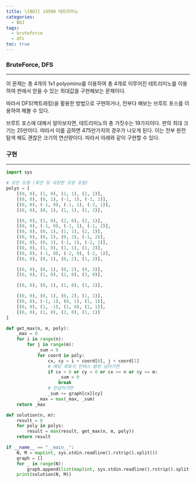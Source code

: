 ```yaml
---
title: \[BOJ] 14500 테트리미노
categories: 
  - BOJ
tags: 
  - bruteforce
  - dfs
toc: true
---
```


### BruteForce, DFS

---

이 문제는 총 4개의 1x1 polyomino를 이용하여 총 4개로 이루어진 테트리미노를 이용하여 판에서 얻을 수 있는 최대값을 구현해보는 문제이다.

따라서 DFS(백트래킹)을 활용한 방법으로 구현하거나, 전부다 해보는 브루트 포스를 이용하여 해볼 수 있다.

브루트 포스에 대해서 알아보자면, 테트리미노의 총 가짓수는 19가지이다. 판의 최대 크기는 25만이다. 따라서 이를 곱하면 475만가지의 경우가 나오게 된다. 이는 전부 완전탐색 해도 괜찮은 크기의 연산량이다. 따라서 아래와 같이 구현할 수 있다.

### 구현

---

```python
import sys

# 모든 도형 (회전 및 대칭한 모양 포함)
polys = [
    [(0, 0), (1, 0), (1, 1), (2, 1)],
    [(0, 0), (0, 1), (-1, 1), (-1, 2)],
    [(0, 0), (-1, 0), (-1, 1), (-2, 1)],
    [(0, 0), (0, 1), (1, 1), (1, 2)],

    [(0, 0), (1, 0), (2, 0), (2, 1)],
    [(0, 0), (-1, 0), (-1, 1), (-1, 2)],
    [(0, 0), (0, 1), (1, 1), (2, 1)],
    [(0, 0), (0, 1), (0, 2), (-1, 2)],
    [(0, 0), (0, 1), (-1, 1), (-2, 1)],
    [(0, 0), (1, 0), (1, 1), (1, 2)],
    [(0, 0), (-1, 0), (-2, 0), (-2, 1)],
    [(0, 0), (0, 1), (0, 2), (1, 2)],

    [(0, 0), (0, 1), (0, 2), (0, 3)],
    [(0, 0), (1, 0), (2, 0), (3, 0)],

    [(0, 0), (0, 1), (1, 0), (1, 1)],

    [(0, 0), (0, 1), (0, 2), (1, 1)],
    [(0, 0), (-1, 1), (0, 1), (1, 1)],
    [(0, 0), (1, -1), (1, 0), (1, 1)],
    [(0, 0), (1, 0), (2, 0), (1, 1)]
]

def get_max(n, m, poly):
    _max = 0
    for i in range(n):
        for j in range(m):
            _sum = 0
            for coord in poly:
                cx, cy = i + coord[0], j + coord[1]
                # 해당 좌표가 인덱스 범위 넘어가면
                if cx < 0 or cy < 0 or cx >= n or cy >= m:
                    _sum = 0
                    break
                # 안넘어가면
                _sum += graph[cx][cy]
            _max = max(_max, _sum)
    return _max

def solution(n, m):
    result = 0
    for poly in polys:
        result = max(result, get_max(n, m, poly))
    return result

if __name__ == "__main__":
    N, M = map(int, sys.stdin.readline().rstrip().split())
    graph = []
    for _ in range(N):
        graph.append(list(map(int, sys.stdin.readline().rstrip().split())))
    print(solution(N, M))
```